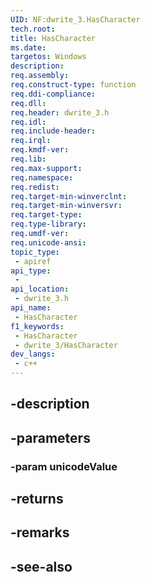 ```yaml
---
UID: NF:dwrite_3.HasCharacter
tech.root: 
title: HasCharacter
ms.date: 
targetos: Windows
description: 
req.assembly: 
req.construct-type: function
req.ddi-compliance: 
req.dll: 
req.header: dwrite_3.h
req.idl: 
req.include-header: 
req.irql: 
req.kmdf-ver: 
req.lib: 
req.max-support: 
req.namespace: 
req.redist: 
req.target-min-winverclnt: 
req.target-min-winversvr: 
req.target-type: 
req.type-library: 
req.umdf-ver: 
req.unicode-ansi: 
topic_type:
 - apiref
api_type:
 - 
api_location:
 - dwrite_3.h
api_name:
 - HasCharacter
f1_keywords:
 - HasCharacter
 - dwrite_3/HasCharacter
dev_langs:
 - c++
---
```


## -description

## -parameters

### -param unicodeValue

## -returns

## -remarks

## -see-also

